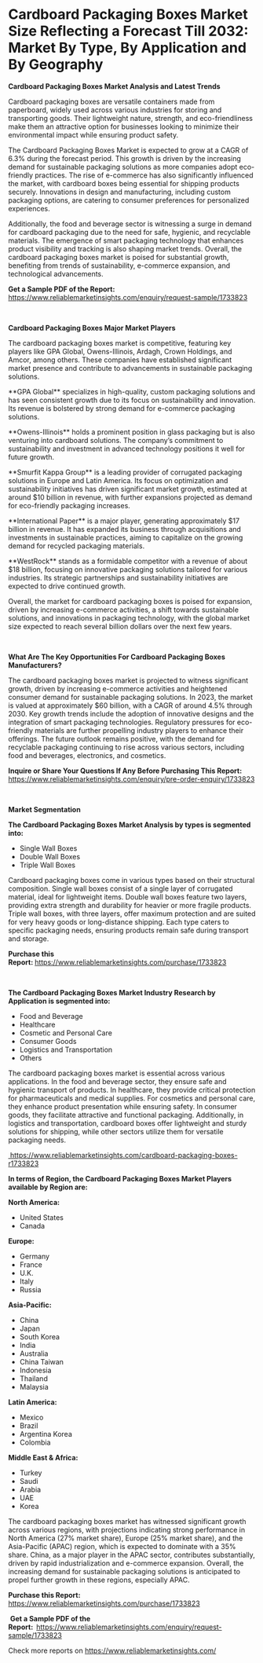 <p><h1>Cardboard Packaging Boxes Market Size Reflecting a Forecast Till 2032: Market By Type, By Application and By Geography</h1></p><p><strong>Cardboard Packaging Boxes Market Analysis and Latest Trends</strong></p>
<p><p>Cardboard packaging boxes are versatile containers made from paperboard, widely used across various industries for storing and transporting goods. Their lightweight nature, strength, and eco-friendliness make them an attractive option for businesses looking to minimize their environmental impact while ensuring product safety.</p><p>The Cardboard Packaging Boxes Market is expected to grow at a CAGR of 6.3% during the forecast period. This growth is driven by the increasing demand for sustainable packaging solutions as more companies adopt eco-friendly practices. The rise of e-commerce has also significantly influenced the market, with cardboard boxes being essential for shipping products securely. Innovations in design and manufacturing, including custom packaging options, are catering to consumer preferences for personalized experiences.</p><p>Additionally, the food and beverage sector is witnessing a surge in demand for cardboard packaging due to the need for safe, hygienic, and recyclable materials. The emergence of smart packaging technology that enhances product visibility and tracking is also shaping market trends. Overall, the cardboard packaging boxes market is poised for substantial growth, benefiting from trends of sustainability, e-commerce expansion, and technological advancements.</p></p>
<p><strong>Get a Sample PDF of the Report:&nbsp;</strong> <a href="https://www.reliablemarketinsights.com/enquiry/request-sample/1733823?utm_campaign=3091&utm_medium=2&utm_source=Github&utm_content=ia&utm_term=08032025&utm_id=cardboard-packaging-boxes">https://www.reliablemarketinsights.com/enquiry/request-sample/1733823</a></p>
<p>&nbsp;</p>
<p><strong>Cardboard Packaging Boxes Major Market Players</strong></p>
<p><p>The cardboard packaging boxes market is competitive, featuring key players like GPA Global, Owens-Illinois, Ardagh, Crown Holdings, and Amcor, among others. These companies have established significant market presence and contribute to advancements in sustainable packaging solutions.</p><p>**GPA Global** specializes in high-quality, custom packaging solutions and has seen consistent growth due to its focus on sustainability and innovation. Its revenue is bolstered by strong demand for e-commerce packaging solutions.</p><p>**Owens-Illinois** holds a prominent position in glass packaging but is also venturing into cardboard solutions. The company’s commitment to sustainability and investment in advanced technology positions it well for future growth.</p><p>**Smurfit Kappa Group** is a leading provider of corrugated packaging solutions in Europe and Latin America. Its focus on optimization and sustainability initiatives has driven significant market growth, estimated at around $10 billion in revenue, with further expansions projected as demand for eco-friendly packaging increases.</p><p>**International Paper** is a major player, generating approximately $17 billion in revenue. It has expanded its business through acquisitions and investments in sustainable practices, aiming to capitalize on the growing demand for recycled packaging materials.</p><p>**WestRock** stands as a formidable competitor with a revenue of about $18 billion, focusing on innovative packaging solutions tailored for various industries. Its strategic partnerships and sustainability initiatives are expected to drive continued growth.</p><p>Overall, the market for cardboard packaging boxes is poised for expansion, driven by increasing e-commerce activities, a shift towards sustainable solutions, and innovations in packaging technology, with the global market size expected to reach several billion dollars over the next few years.</p></p>
<p>&nbsp;</p>
<p><strong>What Are The Key Opportunities For Cardboard Packaging Boxes Manufacturers?</strong></p>
<p><p>The cardboard packaging boxes market is projected to witness significant growth, driven by increasing e-commerce activities and heightened consumer demand for sustainable packaging solutions. In 2023, the market is valued at approximately $60 billion, with a CAGR of around 4.5% through 2030. Key growth trends include the adoption of innovative designs and the integration of smart packaging technologies. Regulatory pressures for eco-friendly materials are further propelling industry players to enhance their offerings. The future outlook remains positive, with the demand for recyclable packaging continuing to rise across various sectors, including food and beverages, electronics, and cosmetics.</p></p>
<p><strong>Inquire or Share Your Questions If Any Before Purchasing This Report:</strong> <a href="https://www.reliablemarketinsights.com/enquiry/pre-order-enquiry/1733823?utm_campaign=3091&utm_medium=2&utm_source=Github&utm_content=ia&utm_term=08032025&utm_id=cardboard-packaging-boxes">https://www.reliablemarketinsights.com/enquiry/pre-order-enquiry/1733823</a></p>
<p>&nbsp;</p>
<p><strong>Market Segmentation</strong></p>
<p><strong>The Cardboard Packaging Boxes Market Analysis by types is segmented into:</strong></p>
<p><ul><li>Single Wall Boxes</li><li>Double Wall Boxes</li><li>Triple Wall Boxes</li></ul></p>
<p><p>Cardboard packaging boxes come in various types based on their structural composition. Single wall boxes consist of a single layer of corrugated material, ideal for lightweight items. Double wall boxes feature two layers, providing extra strength and durability for heavier or more fragile products. Triple wall boxes, with three layers, offer maximum protection and are suited for very heavy goods or long-distance shipping. Each type caters to specific packaging needs, ensuring products remain safe during transport and storage.</p></p>
<p><strong>Purchase this Report:&nbsp;</strong><a href="https://www.reliablemarketinsights.com/purchase/1733823?utm_campaign=3091&utm_medium=2&utm_source=Github&utm_content=ia&utm_term=08032025&utm_id=cardboard-packaging-boxes">https://www.reliablemarketinsights.com/purchase/1733823</a></p>
<p>&nbsp;</p>
<p><strong>The Cardboard Packaging Boxes Market Industry Research by Application is segmented into:</strong></p>
<p><ul><li>Food and Beverage</li><li>Healthcare</li><li>Cosmetic and Personal Care</li><li>Consumer Goods</li><li>Logistics and Transportation</li><li>Others</li></ul></p>
<p><p>The cardboard packaging boxes market is essential across various applications. In the food and beverage sector, they ensure safe and hygienic transport of products. In healthcare, they provide critical protection for pharmaceuticals and medical supplies. For cosmetics and personal care, they enhance product presentation while ensuring safety. In consumer goods, they facilitate attractive and functional packaging. Additionally, in logistics and transportation, cardboard boxes offer lightweight and sturdy solutions for shipping, while other sectors utilize them for versatile packaging needs.</p></p>
<p><a href="https://www.reliablemarketinsights.com/cardboard-packaging-boxes-r1733823?utm_campaign=3091&utm_medium=2&utm_source=Github&utm_content=ia&utm_term=08032025&utm_id=cardboard-packaging-boxes">&nbsp;https://www.reliablemarketinsights.com/cardboard-packaging-boxes-r1733823</a></p>
<p><strong>In terms of Region, the Cardboard Packaging Boxes Market Players available by Region are:</strong></p>
<p>
    <p> <strong> North America: </strong>
        <ul>
            <li>United States</li>
            <li>Canada</li>
        </ul>
        </p> 
    <p> <strong> Europe: </strong>
        <ul>
            <li>Germany</li>
            <li>France</li>
            <li>U.K.</li>
            <li>Italy</li>
            <li>Russia</li>
        </ul>
        </p> 
    <p> <strong> Asia-Pacific: </strong>
        <ul>
            <li>China</li>
            <li>Japan</li>
            <li>South Korea</li>
            <li>India</li>
            <li>Australia</li>
            <li>China Taiwan</li>
            <li>Indonesia</li>
            <li>Thailand</li>
            <li>Malaysia</li>
        </ul>
        </p> 
    <p> <strong> Latin America: </strong>
        <ul>
            <li>Mexico</li>
            <li>Brazil</li>
            <li>Argentina Korea</li>
            <li>Colombia</li>
        </ul>
        </p> 
    <p> <strong> Middle East & Africa: </strong>
        <ul>
            <li>Turkey</li>
            <li>Saudi</li>
            <li>Arabia</li>
            <li>UAE</li>
            <li>Korea</li>
        </ul>
    </p>
    </p>
<p><p>The cardboard packaging boxes market has witnessed significant growth across various regions, with projections indicating strong performance in North America (27% market share), Europe (25% market share), and the Asia-Pacific (APAC) region, which is expected to dominate with a 35% share. China, as a major player in the APAC sector, contributes substantially, driven by rapid industrialization and e-commerce expansion. Overall, the increasing demand for sustainable packaging solutions is anticipated to propel further growth in these regions, especially APAC.</p></p>
<p><strong>Purchase this Report: </strong><a href="https://www.reliablemarketinsights.com/purchase/1733823?utm_campaign=3091&utm_medium=2&utm_source=Github&utm_content=ia&utm_term=08032025&utm_id=cardboard-packaging-boxes">https://www.reliablemarketinsights.com/purchase/1733823</a></p>
<p>&nbsp;<strong>Get a Sample PDF of the Report:&nbsp;&nbsp;</strong><a href="https://www.reliablemarketinsights.com/enquiry/request-sample/1733823?utm_campaign=3091&utm_medium=2&utm_source=Github&utm_content=ia&utm_term=08032025&utm_id=cardboard-packaging-boxes">https://www.reliablemarketinsights.com/enquiry/request-sample/1733823</a></p>
<p><strong></strong></p>
<p>Check more reports on <a href="https://www.reliablemarketinsights.com/?utm_campaign=3091&utm_medium=2&utm_source=Github&utm_content=ia&utm_term=08032025&utm_id=cardboard-packaging-boxes">https://www.reliablemarketinsights.com/</a></p>